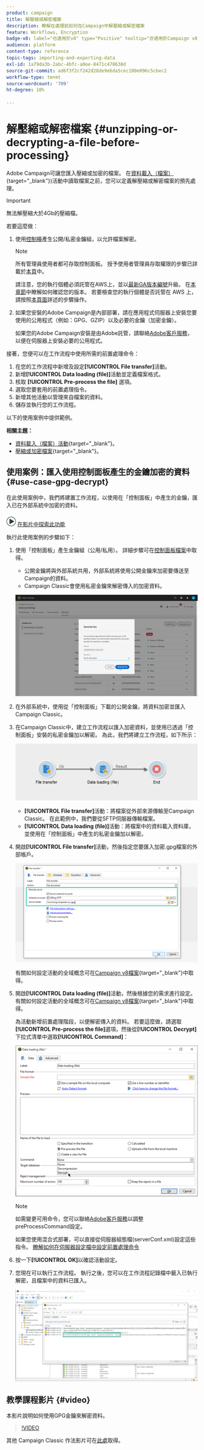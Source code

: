 ```yaml
---
product: campaign
title: 解壓縮或解密檔案
description: 瞭解在處理前如何在Campaign中解壓縮或解密檔案
feature: Workflows, Encryption
badge-v8: label="也適用於v8" type="Positive" tooltip="亦適用於Campaign v8"
audience: platform
content-type: reference
topic-tags: importing-and-exporting-data
exl-id: 1a79da3b-2abc-4bfc-a0ee-8471c478638d
source-git-commit: ad6f3f2cf242d28de9e6da5cec100e096c5cbec2
workflow-type: tm+mt
source-wordcount: '709'
ht-degree: 10%

---
```



# 解壓縮或解密檔案 {#unzipping-or-decrypting-a-file-before-processing}

Adobe Campaign可讓您匯入壓縮或加密的檔案。 在[資料載入（檔案）](https://experienceleague.adobe.com/docs/campaign/automation/workflows/wf-activities/action-activities/data-loading-file.html){target="_blank"})活動中讀取檔案之前，您可以定義解壓縮或解密檔案的預先處理。

>[!IMPORTANT]
>
>無法解壓縮大於4Gb的壓縮檔。

若要這麼做：

1. 使用[控制檯](https://experienceleague.adobe.com/docs/control-panel/using/instances-settings/gpg-keys-management.html#decrypting-data)產生公開/私密金鑰組，以允許檔案解密。

   >[!NOTE]
   >
   >所有管理員使用者都可存取控制面板。 授予使用者管理員存取權限的步驟已詳載於[本頁](https://experienceleague.adobe.com/docs/control-panel/using/discover-control-panel/managing-permissions.html?lang=zh-Hant#discover-control-panel)中。
   >
   >請注意，您的執行個體必須託管在AWS上，並以[最新GA版本編號](../../rn/using/rn-overview.md)升級。 在[本章節](../../platform/using/launching-adobe-campaign.md#getting-your-campaign-version)中瞭解如何確認您的版本。 若要檢查您的執行個體是否託管在 AWS 上，請按照[本頁面](https://experienceleague.adobe.com/docs/control-panel/using/control-panel-home.html?lang=zh-Hant)詳述的步驟操作。

1. 如果您安裝的Adobe Campaign是內部部署，請在應用程式伺服器上安裝您要使用的公用程式（例如：GPG、GZIP）以及必要的金鑰（加密金鑰）。

   如果您的Adobe Campaign安裝是由Adobe託管，請聯絡[Adobe客戶服務](https://helpx.adobe.com/tw/enterprise/admin-guide.html/enterprise/using/support-for-experience-cloud.ug.html)，以便在伺服器上安裝必要的公用程式。

接著，您便可以在工作流程中使用所需的前置處理命令：

1. 在您的工作流程中新增及設定&#x200B;**[!UICONTROL File transfer]**&#x200B;活動。
1. 新增&#x200B;**[!UICONTROL Data loading (file)]**&#x200B;活動並定義檔案格式。
1. 核取 **[!UICONTROL Pre-process the file]** 選項。
1. 選取您要套用的前置處理指令。
1. 新增其他活動以管理來自檔案的資料。
1. 儲存並執行您的工作流程。

以下的使用案例中提供範例。

**相關主題：**

* [資料載入（檔案）活動](https://experienceleague.adobe.com/docs/campaign/automation/workflows/wf-activities/action-activities/data-loading-file.html){target="_blank"}。
* [壓縮或加密檔案](https://experienceleague.adobe.com/docs/campaign/automation/workflows/wf-activities/action-activities/extraction-file.html){target="_blank"}。

## 使用案例：匯入使用控制面板產生的金鑰加密的資料 {#use-case-gpg-decrypt}

在此使用案例中，我們將建置工作流程，以使用在「控制面板」中產生的金鑰，匯入已在外部系統中加密的資料。

![](assets/do-not-localize/how-to-video.png) [在影片中探索此功能](#video)

執行此使用案例的步驟如下：

1. 使用「控制面板」產生金鑰組（公用/私用）。 詳細步驟可在[控制面板檔案](https://experienceleague.adobe.com/docs/control-panel/using/instances-settings/gpg-keys-management.html#decrypting-data)中取得。

   * 公開金鑰將與外部系統共用，外部系統將使用公開金鑰來加密要傳送至Campaign的資料。
   * Campaign Classic會使用私密金鑰來解密傳入的加密資料。

   ![](assets/gpg_generate.png)

1. 在外部系統中，使用從「控制面板」下載的公開金鑰，將資料加密並匯入Campaign Classic。

1. 在Campaign Classic中，建立工作流程以匯入加密資料，並使用已透過「控制面板」安裝的私密金鑰加以解密。 為此，我們將建立工作流程，如下所示：

   ![](assets/gpg_import_workflow.png)

   * **[!UICONTROL File transfer]**&#x200B;活動：將檔案從外部來源傳輸至Campaign Classic。 在此範例中，我們要從SFTP伺服器傳輸檔案。
   * **[!UICONTROL Data loading (file)]**&#x200B;活動：將檔案中的資料載入資料庫，並使用在「控制面板」中產生的私密金鑰加以解密。

1. 開啟&#x200B;**[!UICONTROL File transfer]**&#x200B;活動，然後指定您要匯入加密.gpg檔案的外部帳戶。

   ![](assets/gpg_key_transfer.png)

   有關如何設定活動的全域概念可在[Campaign v8檔案](https://experienceleague.adobe.com/docs/campaign/automation/workflows/wf-activities/event-activities/file-transfer.html){target="_blank"}中取得。


1. 開啟&#x200B;**[!UICONTROL Data loading (file)]**&#x200B;活動，然後根據您的需求進行設定。 有關如何設定活動的全域概念可在[Campaign v8檔案](https://experienceleague.adobe.com/docs/campaign/automation/workflows/wf-activities/action-activities/data-loading-file.html){target="_blank"}中取得。

   為活動新增前置處理階段，以便解密傳入的資料。 若要這麼做，請選取&#x200B;**[!UICONTROL Pre-process the file]**&#x200B;選項，然後從&#x200B;**[!UICONTROL Decrypt]**&#x200B;下拉式清單中選取&#x200B;**[!UICONTROL Command]**：

   ![](assets/gpg_load.png)

   >[!NOTE]
   >
   >如需變更可用命令，您可以聯絡[Adobe客戶服務](https://helpx.adobe.com/tw/enterprise/admin-guide.html/enterprise/using/support-for-experience-cloud.ug.html)以調整preProcessCommand設定。
   >
   >如果您使用混合式部署，可以直接從伺服器組態檔(serverConf.xml)設定這些指令。 [瞭解如何在伺服器設定檔中設定前置處理命令](../../installation/using/the-server-configuration-file.md#preprocesscommand)

1. 按一下&#x200B;**[!UICONTROL OK]**&#x200B;以確認活動設定。

1. 您現在可以執行工作流程。 執行之後，您可以在工作流程記錄檔中籤入已執行解密，且檔案中的資料已匯入。

   ![](assets/gpg_run.png)

## 教學課程影片 {#video}

本影片說明如何使用GPG金鑰來解密資料。

>[!VIDEO](https://video.tv.adobe.com/v/36482?quality=12)

其他 Campaign Classic 作法影片可在[此處](https://experienceleague.adobe.com/docs/campaign-classic-learn/tutorials/overview.html?lang=zh-Hant)取得。
